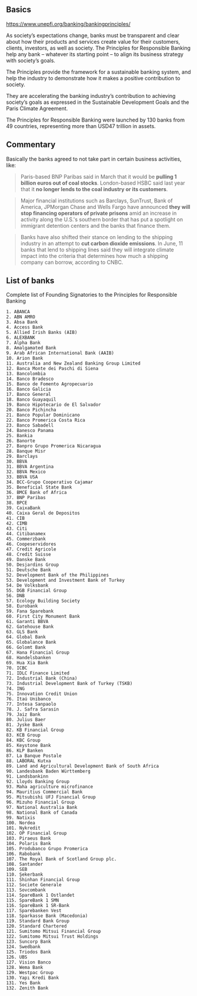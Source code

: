 ## Basics

https://www.unepfi.org/banking/bankingprinciples/

As society’s expectations change, banks must be transparent and clear about how their products and services create value for their customers, clients, investors, as well as society. The Principles for Responsible Banking help any bank – whatever its starting point – to align its business strategy with society’s goals.

The Principles provide the framework for a sustainable banking system, and help the industry to demonstrate how it makes a positive contribution to society.

They are accelerating the banking industry’s contribution to achieving society’s goals as expressed in the Sustainable Development Goals and the Paris Climate Agreement.

The Principles for Responsible Banking were launched by 130 banks from 49 countries, representing more than USD47 trillion in assets.

## Commentary

Basically the banks agreed to not take part in certain business activities, like:

> Paris-based BNP Paribas said in March that it would be **pulling 1 billion euros out of coal stocks**. London-based HSBC said last year that it **no longer lends to the coal industry or its customers**.

> Major financial institutions such as Barclays, SunTrust, Bank of America, JPMorgan Chase and Wells Fargo have announced **they will stop financing operators of private prisons** amid an increase in activity along the U.S.'s southern border that has put a spotlight on immigrant detention centers and the banks that finance them.

> Banks have also shifted their stance on lending to the shipping industry in an attempt to **cut carbon dioxide emissions**. In June, 11 banks that lend to shipping lines said they will integrate climate impact into the criteria that determines how much a shipping company can borrow, according to CNBC.

## List of banks

Complete list of Founding Signatories to the Principles for Responsible Banking

    1. ABANCA
    2. ABN AMRO
    3. Absa Bank
    4. Access Bank  
    5. Allied Irish Banks (AIB)
    6. ALEXBANK
    7. Alpha Bank
    8. Amalgamated Bank
    9. Arab African International Bank (AAIB)  
    10. Arion Bank
    11. Australia and New Zealand Banking Group Limited
    12. Banca Monte dei Paschi di Siena
    13. Bancolombia
    14. Banco Bradesco  
    15. Banco de Fomento Agropecuario
    16. Banco Galicia
    17. Banco General
    18. Banco Guayaquil
    19. Banco Hipotecario de El Salvador
    20. Banco Pichincha  
    21. Banco Popular Dominicano  
    22. Banco Promerica Costa Rica
    23. Banco Sabadell
    24. Banesco Panama
    25. Bankia
    26. Banorte  
    27. Banpro Grupo Promerica Nicaragua
    28. Banque Misr
    29. Barclays 
    30. BBVA  
    31. BBVA Argentina
    32. BBVA Mexico
    33. BBVA USA
    34. BCC-Grupo Cooperativo Cajamar
    35. Beneficial State Bank
    36. BMCE Bank of Africa
    37. BNP Paribas  
    38. BPCE
    39. CaixaBank
    40. Caixa Geral de Depositos
    41. CIB  
    42. CIMB
    43. Citi
    44. Citibanamex
    45. Commerzbank
    46. Coopeservidores
    47. Credit Agricole
    48. Credit Suisse
    49. Danske Bank
    50. Desjardins Group
    51. Deutsche Bank
    52. Development Bank of the Philippines
    53. Development and Investment Bank of Turkey 
    54. De Volksbank
    55. DGB Financial Group
    56. DNB
    57. Ecology Building Society
    58. Eurobank
    59. Fana Sparebank
    60. First City Monument Bank
    61. Garanti BBVA
    62. Gatehouse Bank
    63. GLS Bank
    64. Global Bank
    65. Globalance Bank
    66. Golomt Bank
    67. Hana Financial Group
    68. Handelsbanken
    69. Hua Xia Bank
    70. ICBC
    71. IDLC Finance Limited
    72. Industrial Bank (China)
    73. Industrial Development Bank of Turkey (TSKB)
    74. ING
    75. Innovation Credit Union
    76. Itaú Unibanco
    77. Intesa Sanpaolo
    78. J. Safra Sarasin
    79. Jaiz Bank
    80. Julius Baer
    81. Jyske Bank  
    82. KB Financial Group
    83. KCB Group
    84. KBC Group
    85. Keystone Bank
    86. KLP Banken
    87. La Banque Postale
    88. LABORAL Kutxa
    89. Land and Agricultural Development Bank of South Africa
    90. Landesbank Baden Württemberg
    91. Landsbankinn
    92. Lloyds Banking Group
    93. Maha agriculture microfinance
    94. Mauritius Commercial Bank
    95. Mitsubishi UFJ Financial Group
    96. Mizuho Financial Group
    97. National Australia Bank
    98. National Bank of Canada
    99. Natixis
    100. Nordea
    101. Nykredit
    102. OP Financial Group
    103. Piraeus Bank
    104. Polaris Bank
    105. Produbanco Grupo Promerica
    106. Rabobank
    107. The Royal Bank of Scotland Group plc.
    108. Santander
    109. SEB
    110. Şekerbank
    111. Shinhan Financial Group
    112. Societe Generale
    113. Sovcombank
    114. SpareBank 1 Ostlandet
    115. SpareBank 1 SMN
    116. SpareBank 1 SR-Bank
    117. Sparebanken Vest
    118. Sparkasse Bank (Macedonia)
    119. Standard Bank Group
    120. Standard Chartered
    121. Sumitomo Mitsui Financial Group
    122. Sumitomo Mitsui Trust Holdings
    123. Suncorp Bank
    124. Swedbank
    125. Triodos Bank
    126. UBS
    127. Vision Banco
    128. Wema Bank 
    129. Westpac Group
    130. Yapı Kredi Bank
    131. Yes Bank 
    132. Zenith Bank 
